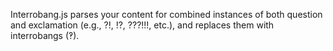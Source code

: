 Interrobang.js parses your content for combined instances of both question and
exclamation (e.g., ?!, !?, ???!!!, etc.), and replaces them with interrobangs
(‽).
